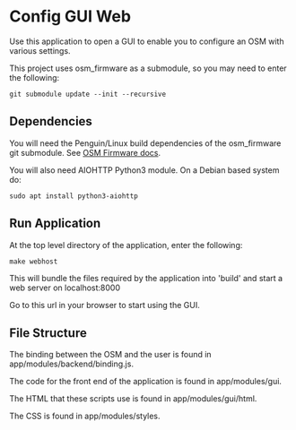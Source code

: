 # Config GUI Web

Use this application to open a GUI to enable you to configure an OSM with various settings.

This project uses osm\_firmware as a submodule, so you may need to enter the following:

    git submodule update --init --recursive


## Dependencies

You will need the Penguin/Linux build dependencies of the osm_firmware git submodule.
See [OSM Firmware docs](osm_firmware/docs/osm_firmware_getting_started.md).

You will also need AIOHTTP Python3 module. On a Debian based system do:

    sudo apt install python3-aiohttp


## Run Application


At the top level directory of the application, enter the following:

    make webhost

This will bundle the files required by the application into 'build' and start a web server on localhost:8000

Go to this url in your browser to start using the GUI.

## File Structure

The binding between the OSM and the user is found in app/modules/backend/binding.js.

The code for the front end of the application is found in app/modules/gui.

The HTML that these scripts use is found in app/modules/gui/html.

The CSS is found in app/modules/styles.
